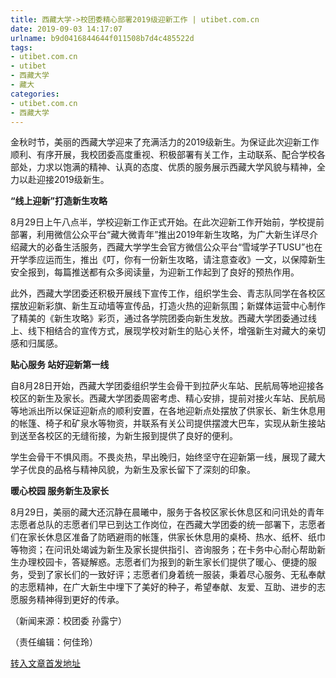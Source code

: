 ```yaml
---
title: 西藏大学->校团委精心部署2019级迎新工作 | utibet.com.cn
date: 2019-09-03 14:17:07
urlname: b9d0416844644f011508b7d4c485522d
tags: 
- utibet.com.cn
- utibet
- 西藏大学
- 藏大
categories:
- utibet.com.cn
- 西藏大学
---
```



金秋时节，美丽的西藏大学迎来了充满活力的2019级新生。为保证此次迎新工作顺利、有序开展，我校团委高度重视、积极部署有关工作，主动联系、配合学校各部处，力求以饱满的精神、认真的态度、优质的服务展示西藏大学风貌与精神，全力以赴迎接2019级新生。

**“线上迎新”打造新生攻略**

8月29日上午八点半，学校迎新工作正式开始。在此次迎新工作开始前，学校提前部署，利用微信公众平台“藏大微青年”推出2019年新生攻略，为广大新生详尽介绍藏大的必备生活服务，西藏大学学生会官方微信公众平台“雪域学子TUSU”也在开学季应运而生，推出《叮，你有一份新生攻略，请注意查收》一文，以保障新生安全报到，每篇推送都有众多阅读量，为迎新工作起到了良好的预热作用。

此外，西藏大学团委还积极开展线下宣传工作，组织学生会、青志队同学在各校区摆放迎新彩旗、新生互动墙等宣传品，打造火热的迎新氛围；新媒体运营中心制作了精美的《新生攻略》彩页，通过各学院团委向新生发放。西藏大学团委通过线上、线下相结合的宣传方式，展现学校对新生的贴心关怀，增强新生对藏大的亲切感和归属感。

**贴心服务 站好迎新第一线**

自8月28日开始，西藏大学团委组织学生会骨干到拉萨火车站、民航局等地迎接各校区的新生及家长。西藏大学团委周密考虑、精心安排，提前对接火车站、民航局等地派出所以保证迎新点的顺利安置，在各地迎新点处摆放了供家长、新生休息用的帐篷、椅子和矿泉水等物资，并联系有关公司提供摆渡大巴车，实现从新生接站到送至各校区的无缝衔接，为新生报到提供了良好的便利。

学生会骨干不惧风雨。不畏炎热，早出晚归，始终坚守在迎新第一线，展现了藏大学子优良的品格与精神风貌，为新生及家长留下了深刻的印象。

**暖心校园 服务新生及家长**

8月29日，美丽的藏大还沉静在晨曦中，服务于各校区家长休息区和问讯处的青年志愿者总队的志愿者们早已到达工作岗位，在西藏大学团委的统一部署下，志愿者们在家长休息区准备了防晒避雨的帐篷，供家长休息用的桌椅、热水、纸杯、纸巾等物资；在问讯处竭诚为新生及家长提供指引、咨询服务；在卡务中心耐心帮助新生办理校园卡，答疑解惑。志愿者们为报到的新生家长们提供了暖心、便捷的服务，受到了家长们的一致好评；志愿者们身着统一服装，秉着尽心服务、无私奉献的志愿精神，在广大新生中埋下了美好的种子，希望奉献、友爱、互助、进步的志愿服务精神得到更好的传承。

（新闻来源：校团委 孙露宁）

（责任编辑：何佳玲）





[转入文章首发地址](http://www.utibet.edu.cn/news/article_3_5_15265.html)